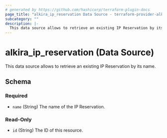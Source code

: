 ```yaml
---
# generated by https://github.com/hashicorp/terraform-plugin-docs
page_title: "alkira_ip_reservation Data Source - terraform-provider-alkira"
subcategory: ""
description: |-
  This data source allows to retrieve an existing IP Reservation by its name.
---
```


# alkira_ip_reservation (Data Source)

This data source allows to retrieve an existing IP Reservation by its name.



<!-- schema generated by tfplugindocs -->
## Schema

### Required

- `name` (String) The name of the IP Reservation.

### Read-Only

- `id` (String) The ID of this resource.
